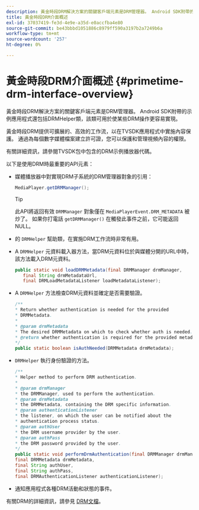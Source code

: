 ```yaml
---
description: 黃金時段DRM解決方案的關鍵客戶端元素是DRM管理器。 Android SDK附帶的示例應用程式還包括DRMHelper類，該類可用於使某些DRM操作更容易實現。
title: 黃金時段DRM介面概述
exl-id: 37037419-fe3d-4e9e-a35d-e0accfba4e80
source-git-commit: be43bbbd1051886c8979ff590a3197b2a7249b6a
workflow-type: tm+mt
source-wordcount: '257'
ht-degree: 0%

---
```


# 黃金時段DRM介面概述 {#primetime-drm-interface-overview}

黃金時段DRM解決方案的關鍵客戶端元素是DRM管理器。 Android SDK附帶的示例應用程式還包括DRMHelper類，該類可用於使某些DRM操作更容易實現。

<!--<a id="section_4DD54E085AB345FE9BE00865E56B28DB"></a>-->

黃金時段DRM提供可擴展的、高效的工作流，以在TVSDK應用程式中實施內容保護。 通過為每個數字媒體檔案建立許可證，您可以保護和管理視頻內容的權限。

有關詳細資訊，請參閱TVSDK包中包含的DRM示例播放器代碼。

以下是使用DRM時最重要的API元素：

* 媒體播放器中對實現DRM子系統的DRM管理器對象的引用：

   ```java
   MediaPlayer.getDRMManager();
   ```

   >[!TIP]
   >
   >此API將返回有效 `DRMManager` 對象僅在 `MediaPlayerEvent.DRM_METADATA` 被炒了。 如果你打電話 `getDRMManager()` 在觸發此事件之前，它可能返回NULL。

* 的 `DRMHelper` 幫助類，在實施DRM工作流時非常有用。
* A `DRMHelper` 元資料載入器方法，當DRM元資料位於與媒體分開的URL中時，該方法載入DRM元資料。

   ```java
   public static void loadDRMMetadata(final DRMManager drmManager,  
      final String drmMetadataUrl,  
      final DRMLoadMetadataListener loadMetadataListener);
   ```

* A `DRMHelper` 方法檢查DRM元資料並確定是否需要驗證。

   ```java
   /** 
   * Return whether authentication is needed for the provided 
   * DRMMetadata. 
   * 
   * @param drmMetadata 
   * The desired DRMMetadata on which to check whether auth is needed. 
   * @return whether authentication is required for the provided metadata 
   */ 
   public static boolean isAuthNeeded(DRMMetadata drmMetadata);
   ```

* `DRMHelper` 執行身份驗證的方法。

   ```java
   /** 
   * Helper method to perform DRM authentication. 
   * 
   * @param drmManager 
   * the DRMManager, used to perform the authentication. 
   * @param drmMetadata 
   * the DRMMetadata, containing the DRM specific information. 
   * @param authenticationListener 
   * the listener, on which the user can be notified about the 
   * authentication process status. 
   * @param authUser 
   * the DRM username provider by the user. 
   * @param authPass 
   * the DRM password provided by the user. 
   */ 
   public static void performDrmAuthentication(final DRMManager drmManager,  
   final DRMMetadata drmMetadata,  
   final String authUser,  
   final String authPass,  
   final DRMAuthenticationListener authenticationListener);
   ```

* 通知應用程式各種DRM活動和狀態的事件。

<!--<a id="section_F58941D68EB94A5EBD1C7454D2A1B17A"></a>-->

有關DRM的詳細資訊，請參見 [DRM文檔](https://helpx.adobe.com/primetime/user-guide.html)。

